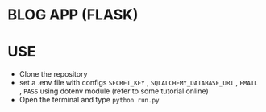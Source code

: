 # BLOG APP (FLASK)

# USE 
- Clone the repository
- set a .env file with configs `SECRET_KEY` , `SQLALCHEMY_DATABASE_URI` , `EMAIL` , `PASS` using dotenv module (refer to some tutorial online)
- Open the terminal and type `python run.py`
